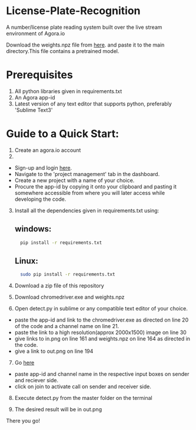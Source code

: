 # License-Plate-Recognition

A number/license plate reading system built over the live stream environment of Agora.io

Download the weights.npz file from [here](https://drive.google.com/file/d/0B-MtVXQMUxQiZElfSy1ON09QQ0U/view?usp=sharing). and paste it to the main directory.This file contains a pretrained model. 

# Prerequisites
1. All python libraries given in requirements.txt
2. An Agora app-id 
3. Latest version of any text editor that supports python, preferably 'Sublime Text3'

# Guide to a Quick Start:
1. Create an agora.io account 
2. 
-  Sign-up and login [here](https://dashboard.agora.io).
-  Navigate to the 'project management' tab in the dashboard.
-  Create a new project with a name of your choice.
-  Procure the app-id by copying it onto your clipboard and pasting it somewhere accessible from where you will later access while           developing the code.

3. Install all the dependencies given in requirements.txt using:
   ## windows:
   ```bash
     pip install -r requirements.txt
   ```
   ## Linux:
    ```bash
      sudo pip install -r requirements.txt
   ```
4. Download a zip file of this repository

5. Download chromedriver.exe and weights.npz

6. Open detect.py in sublime or any compatible text editor of your choice.
  - paste the app-id and link to the chromedriver.exe as directed on line 20 of the code and a channel name on line 21.
  - paste the link to a high resolution(approx 2000x1500) image on line 30
  - give links to in.png on line 161 and weights.npz on line 164 as directed in the code.
  - give a link to out.png on line 194
  
7. Go [here](https://sidsharma27.github.io)
  - paste app-id and channel name in the respective input boxes  on sender and reciever side.
  - click on join to activate call on sender and receiver side.

8. Execute detect.py from the master folder on the terminal 

9. The desired result will be in out.png

There you go!
 
    
    

